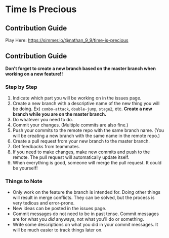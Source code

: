 # Time Is Precious

## Contribution Guide

Play Here: https://simmer.io/@nathan_9_9/time-is-precious

## Contribution Guide

**Don't forget to create a new branch based on the master branch when working on a new feature!!**

### Step by Step

1. Indicate which part you will be working on in the issues page.
1. Create a new branch with a descriptive name of the new thing you will be doing.
   Ex) `combo-attack`, `double-jump`, `stage2`, etc.
   **Create a new branch while you are on the master branch.**
1. Do whatever you need to do.
1. Commit your changes. (Multiple commits are also fine.)
1. Push your commits to the remote repo with the same branch name.
   (You will be creating a new branch with the same name in the remote repo.)
1. Create a pull request from your new branch to the master branch.
1. Get feedbacks from teammates.
1. If you need to make changes, make new commits and push to the remote. The pull request will automatically update itself.
1. When everything is good, someone will merge the pull request. It could be yourself!

### Things to Note

- Only work on the feature the branch is intended for. Doing other things will result in merge conflicts. They can be solved, but the process is very tedious and error-prone.
- New ideas can be posted in the issues page.
- Commit messages do not need to be in past tense. Commit messages are for what you *did* anyways, not what you'll do or something.
- Write some descriptions on what you did in your commit messages. It will be much easier to track things later on.
